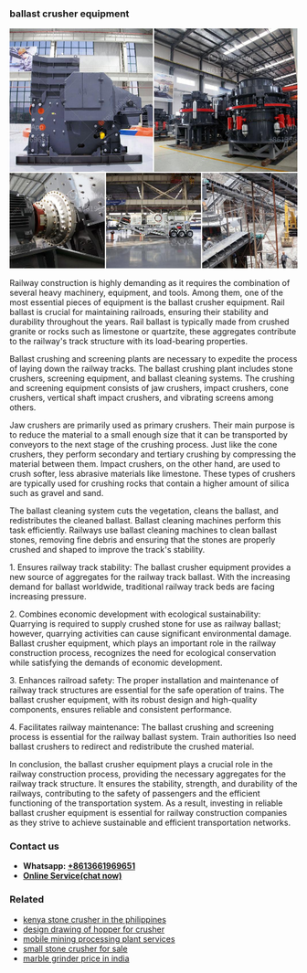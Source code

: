 <h3>ballast crusher equipment</h3><img src='1702260000.jpg' alt=''><p>Railway construction is highly demanding as it requires the combination of several heavy machinery, equipment, and tools. Among them, one of the most essential pieces of equipment is the ballast crusher equipment. Rail ballast is crucial for maintaining railroads, ensuring their stability and durability throughout the years. Rail ballast is typically made from crushed granite or rocks such as limestone or quartzite, these aggregates contribute to the railway's track structure with its load-bearing properties.</p><p>Ballast crushing and screening plants are necessary to expedite the process of laying down the railway tracks. The ballast crushing plant includes stone crushers, screening equipment, and ballast cleaning systems. The crushing and screening equipment consists of jaw crushers, impact crushers, cone crushers, vertical shaft impact crushers, and vibrating screens among others.</p><p>Jaw crushers are primarily used as primary crushers. Their main purpose is to reduce the material to a small enough size that it can be transported by conveyors to the next stage of the crushing process. Just like the cone crushers, they perform secondary and tertiary crushing by compressing the material between them. Impact crushers, on the other hand, are used to crush softer, less abrasive materials like limestone. These types of crushers are typically used for crushing rocks that contain a higher amount of silica such as gravel and sand.</p><p>The ballast cleaning system cuts the vegetation, cleans the ballast, and redistributes the cleaned ballast. Ballast cleaning machines perform this task efficiently. Railways use ballast cleaning machines to clean ballast stones, removing fine debris and ensuring that the stones are properly crushed and shaped to improve the track's stability.</p><p>1. Ensures railway track stability: The ballast crusher equipment provides a new source of aggregates for the railway track ballast. With the increasing demand for ballast worldwide, traditional railway track beds are facing increasing pressure.</p><p>2. Combines economic development with ecological sustainability: Quarrying is required to supply crushed stone for use as railway ballast; however, quarrying activities can cause significant environmental damage. Ballast crusher equipment, which plays an important role in the railway construction process, recognizes the need for ecological conservation while satisfying the demands of economic development.</p><p>3. Enhances railroad safety: The proper installation and maintenance of railway track structures are essential for the safe operation of trains. The ballast crusher equipment, with its robust design and high-quality components, ensures reliable and consistent performance.</p><p>4. Facilitates railway maintenance: The ballast crushing and screening process is essential for the railway ballast system. Train authorities lso need ballast crushers to redirect and redistribute the crushed material.</p><p>In conclusion, the ballast crusher equipment plays a crucial role in the railway construction process, providing the necessary aggregates for the railway track structure. It ensures the stability, strength, and durability of the railways, contributing to the safety of passengers and the efficient functioning of the transportation system. As a result, investing in reliable ballast crusher equipment is essential for railway construction companies as they strive to achieve sustainable and efficient transportation networks.</p><h3>Contact us</h3><ul><li><strong>Whatsapp:&nbsp;<a href="https://wa.me/8613661969651">+8613661969651</a></strong></li><li><a href="https://swt.shibang-china.com/?git&amp;zhl&amp;ballast crusher equipment"><strong>Online Service(chat now)</strong></a></li></ul><h3>Related</h3><ul><li><a href='kenya stone crusher in the philippines.md'>kenya stone crusher in the philippines</a></li><li><a href='design drawing of hopper for crusher.md'>design drawing of hopper for crusher</a></li><li><a href='mobile mining processing plant services.md'>mobile mining processing plant services</a></li><li><a href='small stone crusher for sale.md'>small stone crusher for sale</a></li><li><a href='marble grinder price in india.md'>marble grinder price in india</a></li></ul>